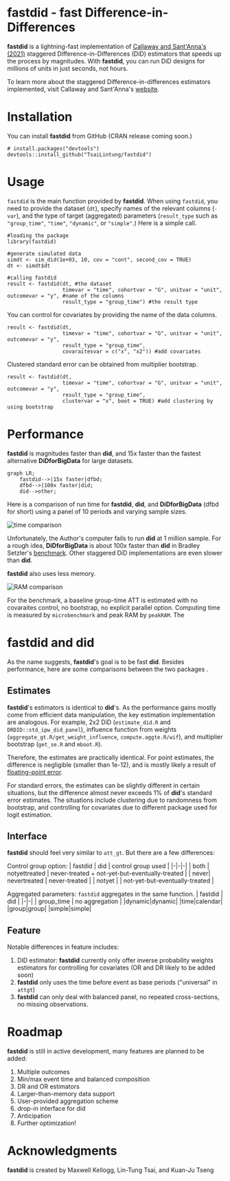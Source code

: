 # fastdid - fast Difference-in-Differences

**fastdid** is a lightning-fast implementation of [Callaway and Sant'Anna's (2021)](https://www.sciencedirect.com/science/article/pii/S0304407620303948) staggered Difference-in-Differences (DiD) estimators that speeds up the process by magnitudes. With **fastdid**, you can run DiD designs for millions of units in just seconds, not hours. 

To learn more about the staggered Difference-in-differences estimators implemented, visit Callaway and Sant'Anna's [website](https://bcallaway11.github.io/did/articles/did-basics.html).

# Installation

You can install **fastdid** from GitHub (CRAN release coming soon.)

```
# install.packages("devtools")
devtools::install_github("TsaiLintung/fastdid")
```

# Usage

`fastdid` is the main function provided by **fastdid**. When using `fastdid`, you need to provide the dataset (`dt`), specify names of the relevant columns (`-var`), and the type of target (aggregated) parameters (`result_type` such as `"group_time"`, `"time"`, `"dynamic"`, or `"simple"`.) Here is a simple call. 

```
#loading the package
library(fastdid)

#generate simulated data
simdt <- sim_did(1e+03, 10, cov = "cont", second_cov = TRUE)
dt <- simdt$dt

#calling fastdid
result <- fastdid(dt, #the dataset
                  timevar = "time", cohortvar = "G", unitvar = "unit", outcomevar = "y", #name of the columns
                  result_type = "group_time") #the result type
```

You can control for covariates by providing the name of the data columns. 

```
result <- fastdid(dt, 
                  timevar = "time", cohortvar = "G", unitvar = "unit", outcomevar = "y",
                  result_type = "group_time",
                  covaraitesvar = c("x", "x2")) #add covariates
```

Clustered standard error can be obtained from multiplier bootstrap. 

```
result <- fastdid(dt,
                  timevar = "time", cohortvar = "G", unitvar = "unit", outcomevar = "y",
                  result_type = "group_time",
                  clustervar = "x", boot = TRUE) #add clustering by using bootstrap
```

# Performance

**fastdid** is magnitudes faster than **did**, and 15x faster than the fastest alternative **DiDforBigData** for large datasets. 

```mermaid
graph LR;
    fastdid-->|15x faster|dfbd;
    dfbd-->|100x faster|did;
    did-->other;
```

Here is a comparison of run time for **fastdid**, **did**, and **DiDforBigData** (dfbd for short) using a panel of 10 periods and varying sample sizes.

![time comparison](https://i.imgur.com/s5v32Rw.png)

Unfortunately, the Author's computer fails to run **did** at 1 million sample. For a rough idea, **DiDforBigData** is about 100x faster than **did** in Bradley Setzler's [benchmark](https://setzler.github.io/DiDforBigData/articles/Background.html). Other staggered DiD implementations are even slower than **did**. 

**fastdid** also uses less memory.

![RAM comparison](https://i.imgur.com/7emkgOz.png)

For the benchmark, a baseline group-time ATT is estimated with no covaraites control, no bootstrap, no explicit parallel option. Computing time is measured by `microbenchmark` and peak RAM by `peakRAM`. The 

# **fastdid** and **did**

As the name suggests, **fastdid**'s goal is to be fast **did**. Besides performance, here are some comparisons between the two packages .

## Estimates

**fastdid**'s estimators is identical to **did**'s. As the performance gains mostly come from efficient data manipulation, the key estimation implementation are analogous. For example, 2x2 DiD (`estimate_did.R` and `DRDID::std_ipw_did_panel`), influence function from weights (`aggregate_gt.R/get_weight_influence`, `compute.aggte.R/wif`), and multiplier bootstrap (`get_se.R` and `mboot.R`).

Therefore, the estimates are practically identical. For point estimates, the difference is negligible (smaller than 1e-12), and is mostly likely a result of [floating-point error](https://en.wikipedia.org/wiki/Floating-point_error_mitigation).

For standard errors, the estimates can be slightly different in certain situations, but the difference almost never exceeds 1\% of **did**'s standard error estimates. The situations include clustering due to randomness from bootstrap, and controlling for covariates due to different package used for logit estimation. 

## Interface

**fastdid** should feel very similar to `att_gt`. But there are a few differences:

Control group option: 
| fastdid | did | control group used |
|-|-|-|
| both | notyettreated | never-treated + not-yet-but-eventually-treated |
| never| nevertreated  | never-treated |
| notyet | | not-yet-but-eventually-treated |

Aggregated parameters: `fastdid` aggregates in the same function.
| fastdid | did |
|-|-|
| group_time | no aggregation |
|dynamic|dynamic|
|time|calendar|
|group|group|
|simple|simple|

## Feature

Notable differences in feature includes:
1. DiD estimator: **fastdid** currently only offer inverse probability weights estimators for controlling for covariates (OR and DR likely to be added soon)
2. **fastdid** only uses the time before event as base periods ("universal" in `attgt`)
3. **fastdid** can only deal with balanced panel, no repeated cross-sections, no missing observations.


# Roadmap

**fastdid** is still in active development, many features are planned to be added:

1. Multiple outcomes
2. Min/max event time and balanced composition
3. DR and OR estimators
4. Larger-than-memory data support
5. User-provided aggregation scheme
6. drop-in interface for did
7. Anticipation
8. Further optimization!

# Acknowledgments

**fastdid** is created by Maxwell Kellogg, Lin-Tung Tsai, and Kuan-Ju Tseng
